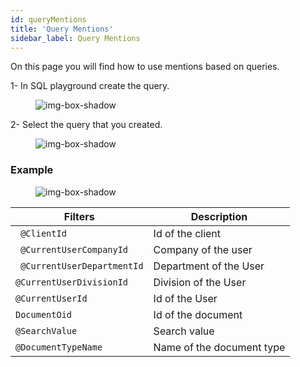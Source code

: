 ```yaml
---
id: queryMentions
title: 'Query Mentions'
sidebar_label: Query Mentions
---
```

On this page you will find how to use mentions based on queries.

1- In SQL playground create the query.

<figure>

![img-box-shadow](/img/craft/configuration/system/queryMentions/query.png)
</figure>

2- Select the query that you created.

<figure>

![img-box-shadow](/img/craft/configuration/system/queryMentions/query-mentions-configuration.png)
</figure>

<h3>Example</h3>

<figure>

![img-box-shadow](/img/craft/configuration/system/queryMentions/query-mentions-example.png)
</figure>


<table className="custom-table">
    <thead> 
        <tr>
            <th>Filters</th>
             <th>Description</th>
        </tr>
    </thead>
    <tbody>
     <tr className="selected">
            <td><code> @ClientId</code></td>
            <td> Id of the client </td>
        </tr>
        <tr className="selected">
            <td><code> @CurrentUserCompanyId</code></td>
            <td> Company of the user</td>
        </tr>
        <tr className="selected">
            <td><code> @CurrentUserDepartmentId</code></td>
                <td> Department of the User </td>
        </tr>
        <tr className="selected">
            <td><code>@CurrentUserDivisionId</code></td>
                <td> Division of the User </td>
        </tr>
        <tr className="selected">
            <td><code>@CurrentUserId</code></td>
             <td> Id of the User </td>
        </tr>
         <tr className="selected">
            <td><code>DocumentOid</code></td>
                <td> Id of the document </td>
        </tr>
        <tr className="selected">
            <td><code>@SearchValue</code></td>
             <td> Search value </td>
        </tr>
        <tr className="selected">
            <td><code>@DocumentTypeName</code></td>
             <td> Name of the document type </td>
        </tr>
    </tbody>
</table> 




